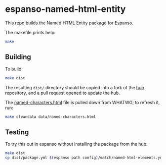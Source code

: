 # espanso-named-html-entity

This repo builds the Named HTML Entity package for Espanso.

The makefile prints help:

```sh
make
```

## Building

To build:

```sh
make dist
```

The resulting `dist/` directory should be copied into a fork of the [hub](https://github.com/espanso/hub) repository, and a pull request opened to update the hub.

The [named-characters.html](./data/named-characters.html) file is pulled down from WHATWG; to refresh it, run:

```sh
make cleandata data/named-characters.html
```

## Testing

To try this out in espanso without installing the package from the hub:

```sh
make dist
cp dist/package.yml $(espanso path config)/match/named-html-elements.yml
```

